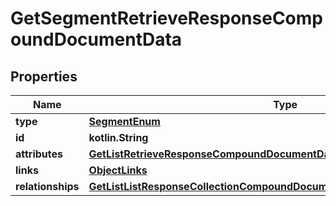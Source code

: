 
# GetSegmentRetrieveResponseCompoundDocumentData

## Properties
| Name | Type | Description | Notes |
| ------------ | ------------- | ------------- | ------------- |
| **type** | [**SegmentEnum**](SegmentEnum.md) |  |  |
| **id** | **kotlin.String** |  |  |
| **attributes** | [**GetListRetrieveResponseCompoundDocumentDataAllOfAttributes**](GetListRetrieveResponseCompoundDocumentDataAllOfAttributes.md) |  |  |
| **links** | [**ObjectLinks**](ObjectLinks.md) |  |  |
| **relationships** | [**GetListListResponseCollectionCompoundDocumentDataInnerAllOfRelationships**](GetListListResponseCollectionCompoundDocumentDataInnerAllOfRelationships.md) |  |  [optional] |



